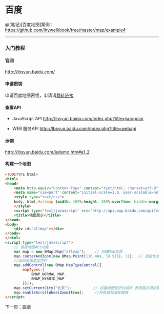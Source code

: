 百度
====================

@(笔记)[百度地图]案例：https://github.com/lhywell/book/tree/master/map/example4

-------------------

### 入门教程

#### 官网
http://lbsyun.baidu.com/

#### 申请密钥
申请百度地图密钥，申请请[跳转链接](http://lbsyun.baidu.com/apiconsole/key?application=key)

#### 查看API
- JavaScript API
http://lbsyun.baidu.com/index.php?title=jspopular

- WEB 服务API
http://lbsyun.baidu.com/index.php?title=webapi

#### 示例
http://lbsyun.baidu.com/jsdemo.htm#a1_2

#### 构建一个地图

```html
<!DOCTYPE html>
<html>
<head>
	<meta http-equiv="Content-Type" content="text/html; charset=utf-8" />
	<meta name="viewport" content="initial-scale=1.0, user-scalable=no" />
	<style type="text/css">
	body, html,#allmap {width: 100%;height: 100%;overflow: hidden;margin:0;font-family:"微软雅黑";}
	</style>
	<script type="text/javascript" src="http://api.map.baidu.com/api?v=2.0&ak=您的密钥"></script>
	<title>地图展示</title>
</head>
<body>
	<div id="allmap"></div>
</body>
</html>
<script type="text/javascript">
	// 百度地图API功能
	var map = new BMap.Map("allmap");    // 创建Map实例
	map.centerAndZoom(new BMap.Point(116.404, 39.915), 11);  // 初始化地图,设置中心点坐标和地图级别
	//添加地图类型控件
	map.addControl(new BMap.MapTypeControl({
		mapTypes:[
            BMAP_NORMAL_MAP,
            BMAP_HYBRID_MAP
        ]}));	  
	map.setCurrentCity("北京");          // 设置地图显示的城市 此项是必须设置的
	map.enableScrollWheelZoom(true);     //开启鼠标滚轮缩放
</script>
```

下一页：[高德](https://github.com/lhywell/book/blob/master/map/1.2README.md)